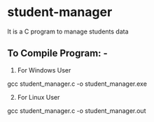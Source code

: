 # student-manager
It is a C program to manage students data
## To Compile Program: -
1. For Windows User

gcc student_manager.c -o student_manager.exe

2. For Linux User

gcc student_manager.c -o student_manager.out
